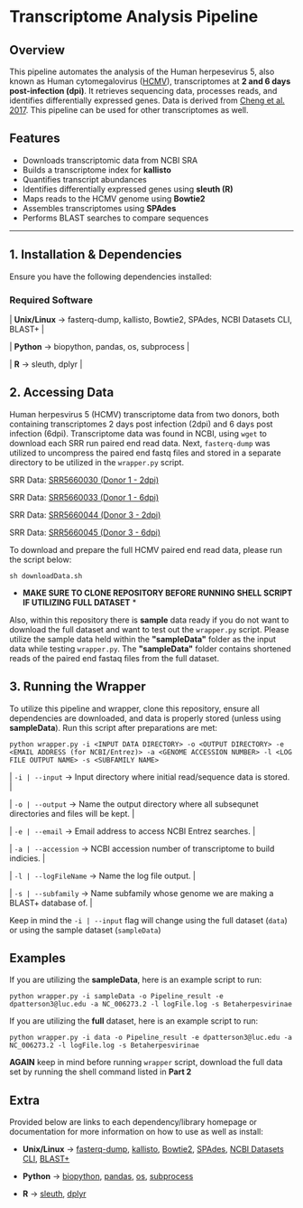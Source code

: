 # Transcriptome Analysis Pipeline

## Overview
This pipeline automates the analysis of the Human herpesevirus 5, also known as Human cytomegalovirus ([HCMV](https://www.ncbi.nlm.nih.gov/nuccore/NC_006273.2)), transcriptomes at **2 and 6 days post-infection (dpi)**. It retrieves sequencing data, processes reads, and identifies differentially expressed genes. Data is derived from [Cheng et al. 2017](https://pubmed.ncbi.nlm.nih.gov/29158406/). This pipeline can be used for other transcriptomes as well.

## Features
- Downloads transcriptomic data from NCBI SRA
- Builds a transcriptome index for **kallisto**
- Quantifies transcript abundances
- Identifies differentially expressed genes using **sleuth (R)**
- Maps reads to the HCMV genome using **Bowtie2**
- Assembles transcriptomes using **SPAdes**
- Performs BLAST searches to compare sequences

---

## **1. Installation & Dependencies**
Ensure you have the following dependencies installed:

### **Required Software**

| **Unix/Linux** -> fasterq-dump, kallisto, Bowtie2, SPAdes, NCBI Datasets CLI, BLAST+ |

| **Python** -> biopython, pandas, os, subprocess | 

| **R** -> sleuth, dplyr  |

## **2. Accessing Data**
Human herpesvirus 5 (HCMV) transcriptome data from two donors, both containing transcriptomes 2 days post infection (2dpi) and 6 days post infection (6dpi). Transcriptome data was found in NCBI, using `wget` to download each SRR run paired end read data. Next, `fasterq-dump` was utilized to uncompress the paired end fastq files and stored in a separate directory to be utilized in the `wrapper.py` script.

SRR Data: [SRR5660030 (Donor 1 - 2dpi)](https://trace.ncbi.nlm.nih.gov/Traces/?view=run_browser&acc=SRR5660030&display=data-access)

SRR Data: [SRR5660033 (Donor 1 - 6dpi)](https://trace.ncbi.nlm.nih.gov/Traces/?view=run_browser&acc=SRR5660033&display=data_access)

SRR Data: [SRR5660044 (Donor 3 - 2dpi)](https://trace.ncbi.nlm.nih.gov/Traces/?view=run_browser&acc=SRR5660044&display=data-access)

SRR Data: [SRR5660045 (Donor 3 - 6dpi)](https://trace.ncbi.nlm.nih.gov/Traces/?view=run_browser&acc=SRR5660045&display=data-access)

To download and prepare the full HCMV paired end read data, please run the script below:
```
sh downloadData.sh
```
* **MAKE SURE TO CLONE REPOSITORY BEFORE RUNNING SHELL SCRIPT IF UTILIZING FULL DATASET** *

Also, within this repository there is **sample** data ready if you do not want to download the full dataset and want to test out the `wrapper.py` script. Please utilize the sample data held within the **"sampleData"** folder as the input data while testing `wrapper.py`. The **"sampleData"** folder contains shortened reads of the paired end fastaq files from the full dataset.

## **3. Running the Wrapper**

To utilize this pipeline and wrapper, clone this repository, ensure all dependencies are downloaded, and data is properly stored (unless using **sampleData**). Run this script after preparations are met:
```
python wrapper.py -i <INPUT DATA DIRECTORY> -o <OUTPUT DIRECTORY> -e <EMAIL ADDRESS (for NCBI/Entrez)> -a <GENOME ACCESSION NUMBER> -l <LOG FILE OUTPUT NAME> -s <SUBFAMILY NAME>
```
| `-i | --input` -> Input directory where initial read/sequence data is stored. |

| `-o | --output` -> Name the output directory where all subsequnet directories and files will be kept. |

| `-e | --email` -> Email address to access NCBI Entrez searches. |

| `-a | --accession` -> NCBI accession number of transcriptome to build indicies. |

| `-l | --logFileName` -> Name the log file output. |

| `-s | --subfamily` -> Name subfamily whose genome we are making a BLAST+ database of. |

Keep in mind the `-i | --input` flag will change using the full dataset (`data`) or using the sample dataset (`sampleData`)

## Examples
If you are utilizing the **sampleData**, here is an example script to run:
```
python wrapper.py -i sampleData -o Pipeline_result -e dpatterson3@luc.edu -a NC_006273.2 -l logFile.log -s Betaherpesvirinae
```

If you are utilizing the **full** dataset, here is an example script to run:
```
python wrapper.py -i data -o Pipeline_result -e dpatterson3@luc.edu -a NC_006273.2 -l logFile.log -s Betaherpesvirinae
```
**AGAIN** keep in mind before running `wrapper` script, download the full data set by running the shell command listed in **Part 2**

## Extra
Provided below are links to each dependency/library homepage or documentation for more information on how to use as well as install:
* **Unix/Linux** -> [fasterq-dump](https://github.com/ncbi/sra-tools/wiki/HowTo:-fasterq-dump), [kallisto](https://github.com/pachterlab/kallisto), [Bowtie2](https://bowtie-bio.sourceforge.net/bowtie2/manual.shtml), [SPAdes](https://github.com/ablab/spades), [NCBI Datasets CLI](https://github.com/ncbi/datasets), [BLAST+](https://blast.ncbi.nlm.nih.gov/doc/blast-help/downloadblastdata.html)

* **Python** -> [biopython](https://biopython.org), [pandas](https://pandas.pydata.org), [os](https://docs.python.org/3/library/os.html), [subprocess](https://docs.python.org/3/library/subprocess.html)

* **R** -> [sleuth](https://github.com/pachterlab/sleuth), [dplyr](https://dplyr.tidyverse.org)
